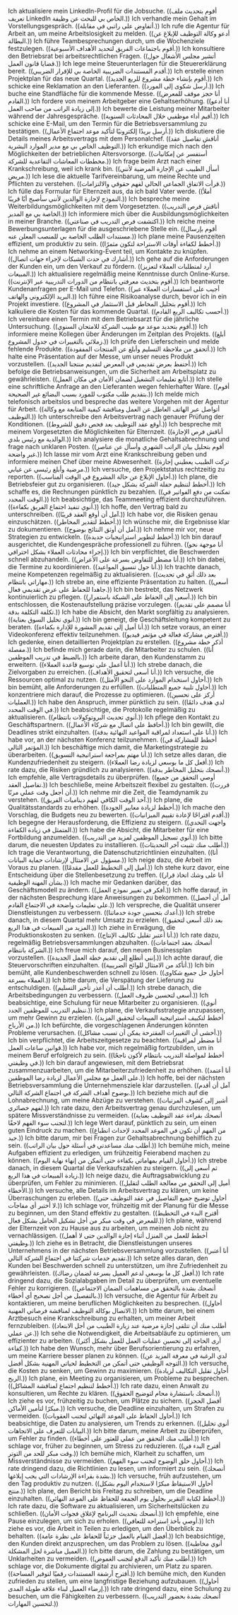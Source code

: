 Ich aktualisiere mein LinkedIn-Profil für die Jobsuche. ((أقوم بتحديث ملف تعريف LinkedIn الخاص بي للبحث عن وظيفة.))
Ich verhandle mein Gehalt im Vorstellungsgespräch. ((أتفاوض على راتبي في مقابلة.))
Ich rufe die Agentur für Arbeit an, um meine Arbeitslosigkeit zu melden. ((أدعو وكالة التوظيف للإبلاغ عن البطالة.))
Ich führe Teambesprechungen durch, um die Wochenziele festzulegen. ((أقوم باجتماعات الفريق لتحديد الأهداف الأسبوعية.))
Ich konsultiere den Betriebsrat bei arbeitsrechtlichen Fragen. ((أتشير مجلس الأشغال حول قضايا قانون العمل.))
Ich lege meine Steuerunterlagen für die Steuererklärung bereit. ((أقدم المستندات الضريبية الخاصة بي للإقرار الضريبي.))
Ich erstelle einen Projektplan für das neue Quartal. ((أقوم بإنشاء خطة مشروع للربع الجديد.))
Ich schicke eine Reklamation an den Lieferanten. ((أرسل شكوى إلى المورد.))
Ich buche eine Standfläche für die kommende Messe. ((أنا حجز موقف للمعرض القادم.))
Ich fordere von meinem Arbeitgeber eine Gehaltserhöhung. ((أنا أدعو إلى زيادة الراتب من صاحب العمل.))
Ich bewerte die Leistung meiner Mitarbeiter während der Jahresgespräche. ((أقيم أداء موظفيي خلال المحادثات السنوية.))
Ich schicke eine E-Mail, um den Termin für die Betriebsversammlung zu bestätigen. ((أرسل بريدًا إلكترونيًا لتأكيد موعد اجتماع الأعمال.))
Ich diskutiere die Details meines Arbeitsvertrags mit dem Personalchef. ((أناقش تفاصيل عقد التوظيف الخاص بي مع مدير الموارد البشرية.))
Ich erkundige mich nach den Möglichkeiten der betrieblichen Altersvorsorge. ((أستفسر عن إمكانيات مخططات المعاشات التقاعدية للشركة.))
Ich frage beim Arzt nach einer Krankschreibung, weil ich krank bin. ((أسأل الطبيب عن الإجازة المرضية لأنني مريض.))
Ich lese die aktuelle Tarifvereinbarung, um meine Rechte und Pflichten zu verstehen. ((قرأت الاتفاق الجماعي الحالي لفهم حقوقي والالتزامات.))
Ich fülle das Formular für Elternzeit aus, da ich bald Vater werde. ((أملأ النموذج لإجازة الوالدين لأنني سأصبح أبًا قريبًا.))
Ich bespreche meine Weiterbildungsmöglichkeiten mit dem Vorgesetzten. ((أناقش فرص التدريب الخاصة بي مع المدير.))
Ich informiere mich über die Ausbildungsmöglichkeiten in meiner Branche. ((اكتشفت فرص التدريب في صناعتي.))
Ich reiche meine Bewerbungsunterlagen für die ausgeschriebene Stelle ein. ((أقوم بإرسال مستندات الطلب الخاصة بي للمنصب المعلن عنه.))
Ich plane meine Pausenzeiten effizient, um produktiv zu sein. ((أخطط لكفاءة أوقات الاستراحة لتكون مثمرًا.))
Ich nehme an einem Networking-Event teil, um Kontakte zu knüpfen. ((أشارك في حدث الشبكات لإجراء جهات اتصال.))
Ich gehe auf die Anforderungen der Kunden ein, um den Verkauf zu fördern. ((أرد لمتطلبات العملاء لتعزيز المبيعات.))
Ich aktualisiere regelmäßig meine Kenntnisse durch Online-Kurse. ((أقوم بتحديث معرفتي بانتظام من الدورات التدريبية عبر الإنترنت.))
Ich beantworte Kundenanfragen per E-Mail und Telefon. ((أجيب على استفسارات العملاء عبر البريد الإلكتروني والهاتف.))
Ich führe eine Risikoanalyse durch, bevor ich in ein Projekt investiere. ((أقوم بتحليل المخاطر قبل الاستثمار في المشروع.))
Ich kalkuliere die Kosten für das kommende Quartal. ((أحسب تكاليف الربع القادم.))
Ich vereinbare einen Termin mit dem Betriebsarzt für die jährliche Untersuchung. ((أقوم بتحديد موعد مع طبيب الشركة للامتحان السنوي.))
Ich informiere meine Kollegen über Änderungen im Zeitplan des Projekts. ((أبلغ زملائي بالتغييرات في جدول المشروع.))
Ich prüfe den Lieferschein und melde fehlende Produkte. ((أتحقق من ملاحظة التسليم وأبلغ عن المنتجات المفقودة.))
Ich halte eine Präsentation auf der Messe, um unser neues Produkt vorzustellen. ((أحتفظ بعرض تقديمي في المعرض لتقديم منتجنا الجديد.))
Ich befolge die Betriebsanweisungen, um die Sicherheit am Arbeitsplatz zu gewährleisten. ((أتابع تعليمات التشغيل لضمان الأمان في مكان العمل.))
Ich stelle eine schriftliche Anfrage an den Lieferanten wegen fehlerhafter Ware. ((أقوم بتقديم طلب مكتوب للمورد بسبب البضائع غير الصحيحة.))
Ich melde mich telefonisch arbeitslos und bespreche das weitere Vorgehen mit der Agentur für Arbeit. ((أتواصل عبر الهاتف العاطل عن العمل ومناقشة كيفية المتابعة مع وكالة التوظيف.))
Ich unterschreibe den Arbeitsvertrag nach genauer Prüfung der Konditionen. ((أوقع عقد التوظيف بعد فحص دقيق للشروط.))
Ich bespreche mit meinem Vorgesetzten die Möglichkeiten für Elternzeit. ((أناقش فرص الإجازة الوالدية مع رئيس بلدي.))
Ich analysiere die monatliche Gehaltsabrechnung und frage nach unklaren Posten. ((أقوم بتحليل بيان الراتب الشهري وأسأل عن عناصر غير واضحة.))
Ich lasse mir vom Arzt eine Krankschreibung geben und informiere meinen Chef über meine Abwesenheit. ((تركت الطبيب يعطيني إجازة مرضية وأبلغ رئيسي عن غيابي.))
Ich versuche, den Projektstatus rechtzeitig zu reporten. ((أحاول الإبلاغ عن حالة المشروع في الوقت المناسب.))
Ich plane, die Betriebsfeier gut zu organisieren. ((أخطط لتنظيم حفلة الشركة بشكل جيد.))
Ich schaffe es, die Rechnungen pünktlich zu bezahlen. ((تمكنت من دفع الفواتير في الوقت المحدد.))
Ich beabsichtige, das Teammeeting effizient durchzuführen. ((أنوي تنفيذ اجتماع الفريق بكفاءة.))
Ich hoffe, den Vertrag bald zu unterschreiben. ((آمل أن أوقع العقد قريبًا.))
Ich habe vor, die Risiken genau einzuschätzen. ((أخطط لتقدير المخاطر.))
Ich wünsche mir, die Ergebnisse klar zu dokumentieren. ((آمل أن أوثق النتائج بوضوح.))
Ich nehme mir vor, neue Strategien zu entwickeln. ((أخطط لتطوير استراتيجيات جديدة.))
Ich bin darauf ausgerichtet, die Kundengespräche professionell zu führen. ((أنا موجهة نحو إجراء محادثات العملاء بشكل احترافي.))
Ich bin verpflichtet, die Beschwerden schnell abzuhandeln. ((أنا مضطر للتفاوض بسرعة على الأعراض.))
Ich bin dabei, die Termine zu koordinieren. ((أنا حول تنسيق المواعيد.))
Ich trachte danach, meine Kompetenzen regelmäßig zu aktualisieren. ((بعد ذلك أثق في تحديث مهاراتي بانتظام.))
Ich strebe an, eine effiziente Präsentation zu halten. ((أسعى جاهدا للحفاظ على عرض تقديمي فعال.))
Ich bin bestrebt, das Netzwerk kontinuierlich zu pflegen. ((أسعى إلى الحفاظ على الشبكة باستمرار.))
Ich bin entschlossen, die Kostenaufstellung präzise vorzulegen. ((أنا مصمم على تقديم تكلفة التكلفة بدقة.))
Ich habe die Absicht, den Markt sorgfältig zu analysieren. ((أنوي تحليل السوق بعناية.))
Ich bin geneigt, die Geschäftsleitung kompetent zu beraten. ((أنا أميل إلى تقديم المشورة للإدارة بكفاءة.))
Ich setze voraus, an einer Videokonferenz effektiv teilzunehmen. ((أفترض مشاركة فعالة في مؤتمر فيديو.))
Ich gedenke, einen detaillierten Projektplan zu erstellen. ((أذكر خطة مشروع مفصلة.))
Ich befinde mich gerade darin, die Mitarbeiter zu schulen. ((أنا بالضبط في تدريب الموظفين.))
Ich arbeite daran, den Kundenstamm zu erweitern. ((أنا أعمل على توسيع قاعدة العملاء.))
Ich strebe danach, die Zielvorgaben zu erreichen. ((أنا أسعى لتحقيق الأهداف.))
Ich versuche, die Ressourcen optimal zu nutzen. ((أحاول استخدام الموارد على النحو الأمثل.))
Ich bin bemüht, alle Anforderungen zu erfüllen. ((أحاول تلبية جميع المتطلبات.))
Ich konzentriere mich darauf, die Prozesse zu optimieren. ((أركز على تحسين العمليات.))
Ich habe den Anspruch, immer pünktlich zu sein. ((لدي هدف دائمًا في الوقت المحدد.))
Ich beabsichtige, die Protokolle regelmäßig zu aktualisieren. ((أنوي تحديث البروتوكولات بانتظام.))
Ich pflege den Kontakt zu Geschäftspartnern. ((أحافظ على اتصال مع شركاء الأعمال.))
Ich bin gewillt, die Deadlines strikt einzuhalten. ((أنا على استعداد لمراقبة المواعيد النهائية بدقة.))
Ich habe vor, an der nächsten Konferenz teilzunehmen. ((أخطط للمشاركة في المؤتمر التالي.))
Ich beschäftige mich damit, die Marketingstrategie zu überarbeiten. ((أنا مهتم بمراجعة استراتيجية التسويق.))
Ich setze alles daran, die Kundenzufriedenheit zu steigern. ((أفعل كل ما بوسعي لزيادة رضا العملاء.))
Ich rate dazu, die Risiken gründlich zu analysieren. ((أنصحك بتحليل المخاطر بدقة.))
Ich empfehle, alle Vertragsdetails zu überprüfen. ((أوصي التحقق من جميع تفاصيل العقد.))
Ich beschließe, meine Arbeitszeit flexibel zu gestalten. ((قررت أن أجعل وقت عملي مرنًا.))
Ich nehme mir die Zeit, die Teamdynamik zu verstehen. ((آخذ الوقت الكافي لفهم ديناميات الفريق.))
Ich plane, die Qualitätsstandards zu erhöhen. ((أخطط لزيادة معايير الجودة.))
Ich mache den Vorschlag, die Budgets neu zu bewerten. ((أقدم اقتراحًا لإعادة تقييم الميزانيات.))
Ich begegne der Herausforderung, die Effizienz zu steigern. ((واجهت التحدي المتمثل في زيادة الكفاءة.))
Ich habe die Absicht, die Mitarbeiter für eine Fortbildung anzumelden. ((أنوي تسجيل الموظفين لمزيد من التدريب.))
Ich bitte darum, die neuesten Updates zu installieren. ((أطلب منك تثبيت آخر التحديثات.))
Ich trage die Verantwortung, die Datenschutzrichtlinien einzuhalten. ((أنا مسؤول عن الامتثال لإرشادات حماية البيانات.))
Ich neige dazu, die Arbeit im Voraus zu planen. ((أميل إلى التخطيط للعمل مقدمًا.))
Ich stehe kurz davor, eine Entscheidung über die Stellenbesetzung zu treffen. ((أنا على وشك اتخاذ قرار بشأن المهنة الوظيفية.))
Ich mache mir Gedanken darüber, das Geschäftsmodell zu ändern. ((أفكر في تغيير نموذج العمل.))
Ich hoffe darauf, in der nächsten Besprechung klare Anweisungen zu bekommen. ((آمل أن أحصل على تعليمات واضحة في الاجتماع القادم.))
Ich verspreche, die Qualität unserer Dienstleistungen zu verbessern. ((أعدك بتحسين جودة خدماتنا.))
Ich strebe danach, in diesem Quartal mehr Umsatz zu erzielen. ((بعد ذلك أسعى لتحقيق المزيد من المبيعات في هذا الربع.))
Ich ziehe in Erwägung, die Produktionskosten zu senken. ((أنا أعتبر تقليل تكاليف الإنتاج.))
Ich rate dazu, regelmäßig Betriebsversammlungen abzuhalten. ((أنصحك بعقد اجتماعات الشركة بانتظام.))
Ich freue mich darauf, den neuen Businessplan vorzustellen. ((إنني أتطلع إلى تقديم خطة العمل الجديدة.))
Ich achte darauf, die Steuervorschriften einzuhalten. ((أتأكد من الامتثال للوائح الضريبية.))
Ich bin bemüht, alle Kundenbeschwerden schnell zu lösen. ((أحاول حل جميع شكاوى العملاء بسرعة.))
Ich bitte darum, die Verspätung der Lieferung zu entschuldigen. ((أطلب أن أعذر تأخير التسليم.))
Ich strebe danach, die Arbeitsbedingungen zu verbessern. ((أسعى لتحسين ظروف العمل.))
Ich beabsichtige, eine Schulung für neue Mitarbeiter zu organisieren. ((أنوي تنظيم التدريب للموظفين الجدد.))
Ich plane, die Verkaufsstrategie anzupassen, um mehr Gewinn zu erzielen. ((أخطط لتكييف استراتيجية المبيعات لتحقيق المزيد من الأرباح.))
Ich befürchte, die vorgeschlagenen Änderungen könnten Probleme verursachen. ((أخشى أن التغييرات المقترحة يمكن أن تسبب مشاكل.))
Ich bin verpflichtet, die Arbeitszeitgesetze zu beachten. ((أنا مضطر لمراقبة قوانين ساعات العمل.))
Ich habe vor, mich regelmäßig fortzubilden, um in meinem Beruf erfolgreich zu sein. ((أخطط لمواصلة التدريب بانتظام لأكون ناجحًا في وظيفتي.))
Ich bin darauf angewiesen, mit dem Betriebsrat zusammenzuarbeiten, um die Mitarbeiterzufriedenheit zu erhöhen. ((أنا أعتمد على العمل مع مجلس الأعمال لزيادة رضا الموظفين.))
Ich hoffe, bei der nächsten Betriebsversammlung die Unternehmensziele klar darzustellen. ((آمل أن أقدم بوضوح أهداف الشركة في اجتماع الشركة التالي.))
Ich beziehe mich auf die Lohnabrechnung, um meine Abzüge zu verstehen. ((أشير إلى كشوف المرتبات لفهم خصائري.))
Ich rate dazu, den Arbeitsvertrag genau durchzulesen, um spätere Missverständnisse zu vermeiden. ((أنصحك بقراءة عقد التوظيف بعناية لتجنب سوء الفهم لاحقًا.))
Ich lege Wert darauf, pünktlich zu sein, um einen guten Eindruck zu machen. ((من المهم أن تكون في الموعد المحدد لإحداث انطباع جيد.))
Ich bitte darum, mir bei Fragen zur Gehaltsabrechnung behilflich zu sein. ((أطلب منك مساعدتي في أسئلة حول بيان الراتب.))
Ich bemühe mich, meine Aufgaben effizient zu erledigen, um frühzeitig Feierabend machen zu können. ((أحاول القيام بمهاماتي بكفاءة حتى أتمكن من إنهاء نهاية اليوم.))
Ich strebe danach, in diesem Quartal die Verkaufszahlen zu steigern. ((ثم أسعى إلى زيادة المبيعات في هذا الربع.))
Ich neige dazu, die Auftragsabwicklung zu überprüfen, um Fehler zu minimieren. ((أميل إلى التحقق من معالجة الطلب لتقليل الأخطاء.))
Ich versuche, alle Details im Arbeitsvertrag zu klären, um keine Überraschungen zu erleben. ((أحاول توضيح جميع التفاصيل في عقد التوظيف حتى لا أختبر أي مفاجآت.))
Ich schlage vor, frühzeitig mit der Planung für die Messe zu beginnen, um den Stand effektiv zu gestalten. ((أقترح البدء في التخطيط للمعرض في وقت مبكر من أجل تشكيل الحامل بشكل فعال.))
Ich plane, während der Elternzeit von zu Hause aus zu arbeiten, um meinen Job nicht zu vernachlässigen. ((أخطط للعمل من المنزل أثناء إجازة الوالدين حتى لا أهمل وظيفتي.))
Ich ziehe es in Betracht, die Dienstleistungen unseres Unternehmens in der nächsten Betriebsversammlung vorzustellen. ((أنا أعتبر تقديم خدمات شركتنا في اجتماع الشركة التالي.))
Ich setze alles daran, den Kunden bei Beschwerden schnell zu unterstützen, um ihre Zufriedenheit zu gewährleisten. ((أفعل كل ما بوسعي لدعم العميل بسرعة لضمان رضاك.))
Ich rate dringend dazu, die Sozialabgaben im Detail zu überprüfen, um eventuelle Fehler zu korrigieren. ((أنصحك بشدة بالتحقق من مساهمات الضمان الاجتماعي بالتفصيل من أجل تصحيح أي أخطاء.))
Ich versuche, die Agentur für Arbeit zu kontaktieren, um meine beruflichen Möglichkeiten zu besprechen. ((أحاول الاتصال بوكالة التوظيف لمناقشة فرصاتي المهنية.))
Ich bitte darum, bei einem Arztbesuch eine Krankschreibung zu erhalten, um meiner Arbeit fernzubleiben. ((أطلب منك أن تتلقى إجازة مرضية عند زيارة الطبيب من أجل الابتعاد عن عملي.))
Ich sehe die Notwendigkeit, die Arbeitsabläufe zu optimieren, um effizienter zu arbeiten. ((أرى الحاجة إلى تحسين عمليات العمل للعمل بشكل أكثر كفاءة.))
Ich habe den Wunsch, mehr über Berufsorientierung zu erfahren, um meine Karriere besser planen zu können. ((لدي الرغبة في معرفة المزيد عن التوجه الوظيفي حتى أتمكن من التخطيط لحياتي المهنية بشكل أفضل.))
Ich versuche, die Kosten zu senken, um Gewinn zu maximieren. ((أحاول تقليل التكاليف لزيادة الربح.))
Ich plane, ein Meeting zu organisieren, um Probleme zu besprechen. ((أخطط لتنظيم اجتماع لمناقشة المشاكل.))
Ich rate dazu, einen Anwalt zu konsultieren, um Rechte zu klären. ((أنصحك باستشارة محام لتوضيح الحقوق.))
Ich ziehe es vor, frühzeitig zu buchen, um Plätze zu sichern. ((أفضل الحجز مبكرًا لتأمين الأماكن.))
Ich versuche, die Deadline einzuhalten, um Strafen zu vermeiden. ((أحاول الحفاظ على الموعد النهائي لتجنب العقوبات.))
Ich beabsichtige, die Daten zu analysieren, um Trends zu erkennen. ((أنوي تحليل البيانات للتعرف على الاتجاهات.))
Ich bitte darum, meine Arbeit zu überprüfen, um Fehler zu finden. ((أطلب منك التحقق من عملي للعثور على أخطاء.))
Ich schlage vor, früher zu beginnen, um Stress zu reduzieren. ((أقترح البدء في وقت مبكر للحد من التوتر.))
Ich bemühe mich, Klarheit zu schaffen, um Missverständnisse zu vermeiden. ((أحاول خلق الوضوح لتجنب سوء الفهم.))
Ich rate dringend dazu, die Richtlinien zu lesen, um informiert zu sein. ((أنصحك بشدة بقراءة الإرشادات التي يجب إبلاغها.))
Ich versuche, früh aufzustehen, um den Tag produktiv zu nutzen. ((أحاول الاستيقاظ مبكرًا لاستخدام اليوم بشكل منتج.))
Ich plane, den Bericht bis Freitag zu schreiben, um die Deadline einzuhalten. ((أخطط لكتابة التقرير بحلول يوم الجمعة للحفاظ على الموعد النهائي.))
Ich rate dazu, die Software zu aktualisieren, um Sicherheitslücken zu schließen. ((أنصحك بتحديث البرنامج لإغلاق فجوات الأمان.))
Ich empfehle, eine Pause einzulegen, um sich zu erholen. ((أوصي بأخذ استراحة للتعافي.))
Ich ziehe es vor, die Arbeit in Teilen zu erledigen, um den Überblick zu behalten. ((أفضل القيام بالعمل جزئياً للحفاظ على نظرة عامة.))
Ich beabsichtige, den Kunden direkt anzusprechen, um das Problem zu lösen. ((أنوي مخاطبة العميل مباشرة لحل المشكلة.))
Ich bitte darum, die Zahlung zu bestätigen, um Unklarheiten zu vermeiden. ((أطلب منك تأكيد الدفع لتجنب الغموض.))
Ich schlage vor, die Dokumente digital zu archivieren, um Platz zu sparen. ((أقترح أرشفة المستندات رقميًا لتوفير المساحة.))
Ich bemühe mich, den Kunden zufrieden zu stellen, um eine langfristige Beziehung aufzubauen. ((أحاول إرضاء العميل لبناء علاقة طويلة المدى.))
Ich rate dringend dazu, eine Schulung zu besuchen, um die Fähigkeiten zu verbessern. ((أنصحك بشدة بحضور التدريب لتحسين المهارات.))
